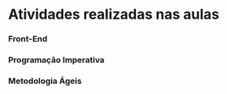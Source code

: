 # Atividades realizadas nas aulas

### Front-End

### Programaçâo Imperativa

### Metodologia Ágeis
